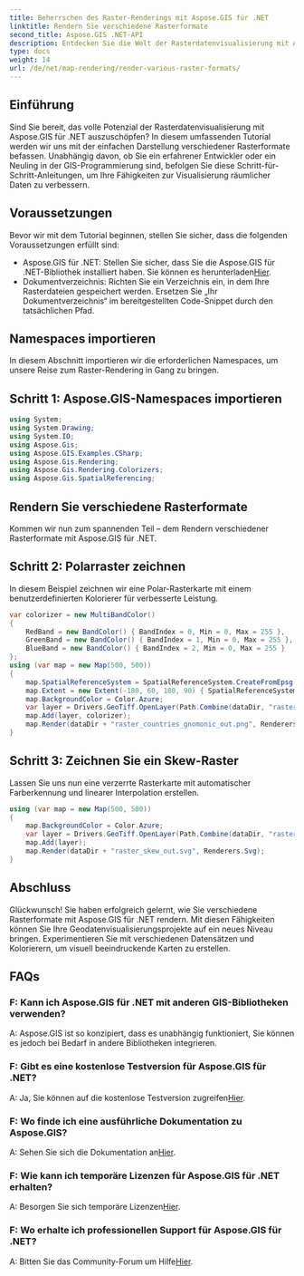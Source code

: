 ```yaml
---
title: Beherrschen des Raster-Renderings mit Aspose.GIS für .NET
linktitle: Rendern Sie verschiedene Rasterformate
second_title: Aspose.GIS .NET-API
description: Entdecken Sie die Welt der Rasterdatenvisualisierung mit Aspose.GIS für .NET. Erfahren Sie, wie Sie mühelos atemberaubende Karten in verschiedenen Formaten rendern. Jetzt downloaden!
type: docs
weight: 14
url: /de/net/map-rendering/render-various-raster-formats/
---
```

## Einführung
Sind Sie bereit, das volle Potenzial der Rasterdatenvisualisierung mit Aspose.GIS für .NET auszuschöpfen? In diesem umfassenden Tutorial werden wir uns mit der einfachen Darstellung verschiedener Rasterformate befassen. Unabhängig davon, ob Sie ein erfahrener Entwickler oder ein Neuling in der GIS-Programmierung sind, befolgen Sie diese Schritt-für-Schritt-Anleitungen, um Ihre Fähigkeiten zur Visualisierung räumlicher Daten zu verbessern.
## Voraussetzungen
Bevor wir mit dem Tutorial beginnen, stellen Sie sicher, dass die folgenden Voraussetzungen erfüllt sind:
- Aspose.GIS für .NET: Stellen Sie sicher, dass Sie die Aspose.GIS für .NET-Bibliothek installiert haben. Sie können es herunterladen[Hier](https://releases.aspose.com/gis/net/).
- Dokumentverzeichnis: Richten Sie ein Verzeichnis ein, in dem Ihre Rasterdateien gespeichert werden. Ersetzen Sie „Ihr Dokumentverzeichnis“ im bereitgestellten Code-Snippet durch den tatsächlichen Pfad.
## Namespaces importieren
In diesem Abschnitt importieren wir die erforderlichen Namespaces, um unsere Reise zum Raster-Rendering in Gang zu bringen.
## Schritt 1: Aspose.GIS-Namespaces importieren
```csharp
using System;
using System.Drawing;
using System.IO;
using Aspose.Gis;
using Aspose.GIS.Examples.CSharp;
using Aspose.Gis.Rendering;
using Aspose.Gis.Rendering.Colorizers;
using Aspose.Gis.SpatialReferencing;
```
## Rendern Sie verschiedene Rasterformate
Kommen wir nun zum spannenden Teil – dem Rendern verschiedener Rasterformate mit Aspose.GIS für .NET.
## Schritt 2: Polarraster zeichnen
In diesem Beispiel zeichnen wir eine Polar-Rasterkarte mit einem benutzerdefinierten Kolorierer für verbesserte Leistung.
```csharp
var colorizer = new MultiBandColor()
{
    RedBand = new BandColor() { BandIndex = 0, Min = 0, Max = 255 },
    GreenBand = new BandColor() { BandIndex = 1, Min = 0, Max = 255 },
    BlueBand = new BandColor() { BandIndex = 2, Min = 0, Max = 255 }
};
using (var map = new Map(500, 500))
{
    map.SpatialReferenceSystem = SpatialReferenceSystem.CreateFromEpsg(102034);
    map.Extent = new Extent(-180, 60, 180, 90) { SpatialReferenceSystem = SpatialReferenceSystem.Wgs84 };
    map.BackgroundColor = Color.Azure;
    var layer = Drivers.GeoTiff.OpenLayer(Path.Combine(dataDir, "raster_countries.tif"));
    map.Add(layer, colorizer);
    map.Render(dataDir + "raster_countries_gnomonic_out.png", Renderers.Png);
}
```
## Schritt 3: Zeichnen Sie ein Skew-Raster
Lassen Sie uns nun eine verzerrte Rasterkarte mit automatischer Farberkennung und linearer Interpolation erstellen.
```csharp
using (var map = new Map(500, 500))
{
    map.BackgroundColor = Color.Azure;
    var layer = Drivers.GeoTiff.OpenLayer(Path.Combine(dataDir, "raster_skew.tif"));
    map.Add(layer);
    map.Render(dataDir + "raster_skew_out.svg", Renderers.Svg);
}
```
## Abschluss
Glückwunsch! Sie haben erfolgreich gelernt, wie Sie verschiedene Rasterformate mit Aspose.GIS für .NET rendern. Mit diesen Fähigkeiten können Sie Ihre Geodatenvisualisierungsprojekte auf ein neues Niveau bringen. Experimentieren Sie mit verschiedenen Datensätzen und Kolorierern, um visuell beeindruckende Karten zu erstellen.
## FAQs
### F: Kann ich Aspose.GIS für .NET mit anderen GIS-Bibliotheken verwenden?
A: Aspose.GIS ist so konzipiert, dass es unabhängig funktioniert, Sie können es jedoch bei Bedarf in andere Bibliotheken integrieren.
### F: Gibt es eine kostenlose Testversion für Aspose.GIS für .NET?
 A: Ja, Sie können auf die kostenlose Testversion zugreifen[Hier](https://releases.aspose.com/).
### F: Wo finde ich eine ausführliche Dokumentation zu Aspose.GIS?
 A: Sehen Sie sich die Dokumentation an[Hier](https://reference.aspose.com/gis/net/).
### F: Wie kann ich temporäre Lizenzen für Aspose.GIS für .NET erhalten?
 A: Besorgen Sie sich temporäre Lizenzen[Hier](https://purchase.aspose.com/temporary-license/).
### F: Wo erhalte ich professionellen Support für Aspose.GIS für .NET?
 A: Bitten Sie das Community-Forum um Hilfe[Hier](https://forum.aspose.com/c/gis/33).